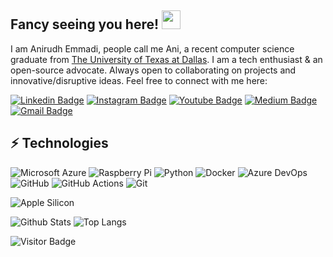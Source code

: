 ## Fancy seeing you here! <img src="https://raw.githubusercontent.com/aemmadi/aemmadi/master/wave.gif" width="30">

I am Anirudh Emmadi, people call me Ani, a recent computer science graduate from [The University of Texas at Dallas](https://utdallas.edu/). I am a tech enthusiast & an open-source advocate. Always open to collaborating on projects and innovative/disruptive ideas. Feel free to connect with me here:

[![Linkedin Badge](https://img.shields.io/badge/-anirudhemmadi-blue?style=flat-square&logo=Linkedin&logoColor=white&link=https://www.linkedin.com/in/anirudhemmadi/)](https://www.linkedin.com/in/anirudhemmadi/)
[![Instagram Badge](https://img.shields.io/badge/-kanna6501-purple?style=flat-square&logo=instagram&logoColor=white&link=https://instagram.com/kanna6501/)](https://instagram.com/kanna6501)
[![Youtube Badge](https://img.shields.io/badge/-koolkanna-darkred?style=flat-square&logo=youtube&logoColor=white&link=https://www.youtube.com/c/koolkanna)](https://www.youtube.com/c/koolkanna)
[![Medium Badge](https://img.shields.io/badge/-@aemmadi-03a57a?style=flat-square&labelColor=000000&logo=Medium&link=https://medium.com/@aemmadi/)](https://medium.com/@aemmadi)
[![Gmail Badge](https://img.shields.io/badge/-kanna6501@gmail.com-c14438?style=flat-square&logo=Gmail&logoColor=white&link=mailto:kanna6501@gmail.com)](mailto:kanna6501@gmail.com)

## ⚡ Technologies

![Microsoft Azure](https://img.shields.io/badge/Microsoft%20Azure-232F7E?style=flat-square&logo=microsoft-azure)
![Raspberry Pi](https://img.shields.io/badge/-Raspberry%20Pi-C51A4A?style=flat-square&logo=Raspberry-Pi)
![Python](https://img.shields.io/badge/-Python-black?style=flat-square&logo=Python)
![Docker](https://img.shields.io/badge/-Docker-black?style=flat-square&logo=docker)
![Azure DevOps](https://img.shields.io/badge/Azure_DevOps-0078D7?style=for-the-badge&logo=azure-devops&logoColor=white)
![GitHub](https://img.shields.io/badge/-GitHub-181717?style=flat-square&logo=github)
![GitHub Actions](https://img.shields.io/badge/Github%20Actions-282a2e?style=for-the-badge&logo=githubactions&logoColor=367cfe)
![Git](https://img.shields.io/badge/-Git-black?style=flat-square&logo=git)

![Apple Silicon](https://img.shields.io/badge/apple%20silicon-333333?style=for-the-badge&logo=apple&logoColor=white)




![Github Stats](https://github-readme-stats.vercel.app/api?username=horninggit&count_private=true&show_icons=true&include_all_commits=true)
![Top Langs](https://github-readme-stats.vercel.app/api/top-langs/?username=horninggit&hide=TeX&layout=compact)

![Visitor Badge](https://visitor-badge.laobi.icu/badge?page_id=aemmadi.aemmadi)

